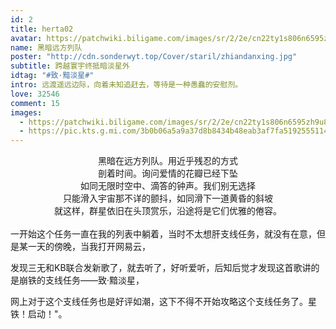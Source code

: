 ```yaml
---
id: 2
title: herta02
avatar: https://patchwiki.biligame.com/images/sr/2/2e/cn22ty1s806n6595zh9u8ko8hcghn51.png
name: 黑暗远方列队
poster: "http://cdn.sonderwyt.top/Cover/staril/zhiandanxing.jpg"
subtitle: 跨越寰宇终抵暗淡星外
idtag: "#致·黯淡星#"
intro: 远渡遥远边际，向着未知追赶去，等待是一种愚蠢的安慰剂。
love: 32546
comment: 15
images:
  - https://patchwiki.biligame.com/images/sr/2/2e/cn22ty1s806n6595zh9u8ko8hcghn51.png
  - https://pic.kts.g.mi.com/3b0b06a5a9a37d8b8434b48eab3af7fa5192555114829954565.png
---
```


<div style="text-align:center">
黑暗在远方列队。用近乎残忍的方式<br>
剖着时间。询问爱情的花瓣已经下坠<br>
如同无限时空中、滴答的钟声。我们别无选择<br>
只能滑入宇宙那不详的颤抖，如同滑下一道黄昏的斜坡<br>
就这样，群星依旧在头顶赏乐，沿途将是它们优雅的倦容。
</div>

<br>
一开始这个任务一直在我的列表中躺着，当时不太想肝支线任务，就没有在意，但是某一天的傍晚，当我打开网易云，

发现三无和KB联合发新歌了，就去听了，好听爱听，后知后觉才发现这首歌讲的是崩铁的支线任务——致·黯淡星，

网上对于这个支线任务也是好评如潮，这下不得不开始攻略这个支线任务了。星铁！启动！"。
